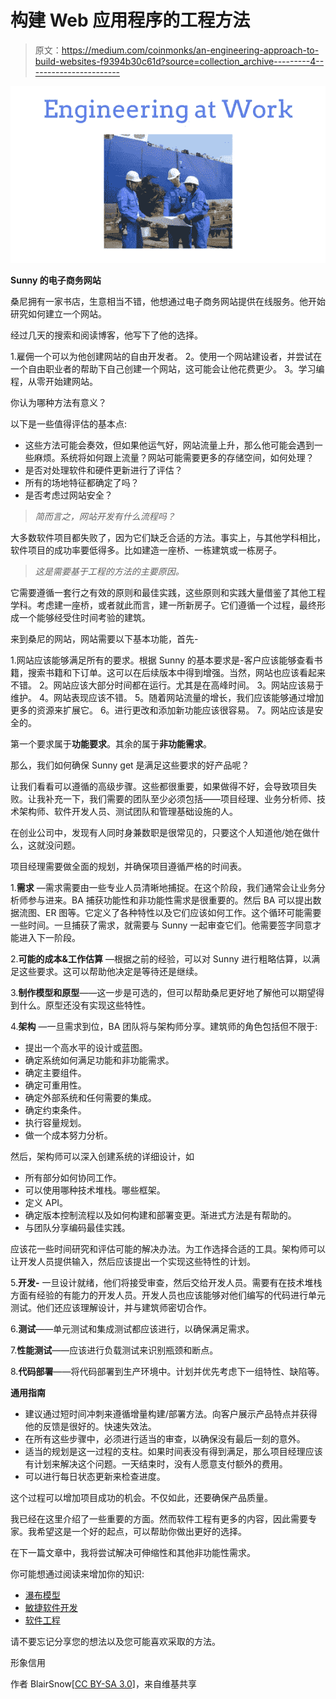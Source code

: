 # 构建 Web 应用程序的工程方法

> 原文：<https://medium.com/coinmonks/an-engineering-approach-to-build-websites-f9394b30c61d?source=collection_archive---------4----------------------->

![](img/da7e8401fbb618f0b7c305895c1b5bad.png)

**Sunny 的电子商务网站**

桑尼拥有一家书店，生意相当不错，他想通过电子商务网站提供在线服务。他开始研究如何建立一个网站。

经过几天的搜索和阅读博客，他写下了他的选择。

1.雇佣一个可以为他创建网站的自由开发者。
2。使用一个网站建设者，并尝试在一个自由职业者的帮助下自己创建一个网站，这可能会让他花费更少。
3。学习编程，从零开始建网站。

你认为哪种方法有意义？

以下是一些值得评估的基本点:

*   这些方法可能会奏效，但如果他运气好，网站流量上升，那么他可能会遇到一些麻烦。系统将如何跟上流量？网站可能需要更多的存储空间，如何处理？
*   是否对处理软件和硬件更新进行了评估？
*   所有的场地特征都确定了吗？
*   是否考虑过网站安全？

> *简而言之，网站开发有什么流程吗？*

大多数软件项目都失败了，因为它们缺乏合适的方法。事实上，与其他学科相比，软件项目的成功率要低得多。比如建造一座桥、一栋建筑或一栋房子。

> *这是需要基于工程的方法的主要原因。*

它需要遵循一套行之有效的原则和最佳实践，这些原则和实践大量借鉴了其他工程学科。考虑建一座桥，或者就此而言，建一所新房子。它们遵循一个过程，最终形成一个能够经受住时间考验的建筑。

来到桑尼的网站，网站需要以下基本功能，首先-

1.网站应该能够满足所有的要求。根据 Sunny 的基本要求是-客户应该能够查看书籍，搜索书籍和下订单。这可以在后续版本中得到增强。当然，网站也应该看起来不错。
2。网站应该大部分时间都在运行。尤其是在高峰时间。
3。网站应该易于维护。
4。网站表现应该不错。
5。随着网站流量的增长，我们应该能够通过增加更多的资源来扩展它。
6。进行更改和添加新功能应该很容易。
7。网站应该是安全的。

第一个要求属于**功能要求**。其余的属于**非功能需求**。

那么，我们如何确保 Sunny get 是满足这些要求的好产品呢？

让我们看看可以遵循的高级步骤。这些都很重要，如果做得不好，会导致项目失败。让我补充一下，我们需要的团队至少必须包括——项目经理、业务分析师、技术架构师、软件开发人员、测试团队和管理基础设施的人。

在创业公司中，发现有人同时身兼数职是很常见的，只要这个人知道他/她在做什么，这就没问题。

项目经理需要做全面的规划，并确保项目遵循严格的时间表。

1.**需求** —需求需要由一些专业人员清晰地捕捉。在这个阶段，我们通常会让业务分析师参与进来。BA 捕获功能性和非功能性需求是很重要的。然后 BA 可以提出数据流图、ER 图等。它定义了各种特性以及它们应该如何工作。这个循环可能需要一些时间。一旦捕获了需求，就需要与 Sunny 一起审查它们。他需要签字同意才能进入下一阶段。

2.**可能的成本&工作估算** —根据之前的经验，可以对 Sunny 进行粗略估算，以满足这些要求。这可以帮助他决定是等待还是继续。

3.**制作模型和原型**——这一步是可选的，但可以帮助桑尼更好地了解他可以期望得到什么。原型还没有实现这些特性。

4.**架构** —一旦需求到位，BA 团队将与架构师分享。建筑师的角色包括但不限于:

*   提出一个高水平的设计或蓝图。
*   确定系统如何满足功能和非功能需求。
*   确定主要组件。
*   确定可重用性。
*   确定外部系统和任何需要的集成。
*   确定约束条件。
*   执行容量规划。
*   做一个成本努力分析。

然后，架构师可以深入创建系统的详细设计，如

*   所有部分如何协同工作。
*   可以使用哪种技术堆栈。哪些框架。
*   定义 API。
*   确定版本控制流程以及如何构建和部署变更。渐进式方法是有帮助的。
*   与团队分享编码最佳实践。

应该花一些时间研究和评估可能的解决办法。为工作选择合适的工具。架构师可以让开发人员提供输入，然后应该提出一个实现这些特性的计划。

5.**开发-** 一旦设计就绪，他们将接受审查，然后交给开发人员。需要有在技术堆栈方面有经验的有能力的开发人员。开发人员也应该能够对他们编写的代码进行单元测试。他们还应该理解设计，并与建筑师密切合作。

6.**测试**——单元测试和集成测试都应该进行，以确保满足需求。

7.**性能测试**——应该进行负载测试来识别瓶颈和断点。

8.**代码部署**——将代码部署到生产环境中。计划并优先考虑下一组特性、缺陷等。

**通用指南**

*   建议通过短时间冲刺来遵循增量构建/部署方法。向客户展示产品特点并获得他的反馈是很好的。快速失效法。
*   在所有这些步骤中，必须进行适当的审查，以确保没有最后一刻的意外。
*   适当的规划是这一过程的支柱。如果时间表没有得到满足，那么项目经理应该有计划来解决这个问题。一天结束时，没有人愿意支付额外的费用。
*   可以进行每日状态更新来检查进度。

这个过程可以增加项目成功的机会。不仅如此，还要确保产品质量。

我已经在这里介绍了一些重要的方面。然而软件工程有更多的内容，因此需要专家。我希望这是一个好的起点，可以帮助你做出更好的选择。

在下一篇文章中，我将尝试解决可伸缩性和其他非功能性需求。

你可能想通过阅读来增加你的知识:

*   [瀑布模型](https://en.wikipedia.org/wiki/Waterfall_model)
*   [敏捷软件开发](https://en.wikipedia.org/wiki/Agile_software_development)
*   [软件工程](https://en.wikipedia.org/wiki/Software_engineering)

请不要忘记分享您的想法以及您可能喜欢采取的方法。

形象信用

作者 BlairSnow[[CC BY-SA 3.0](https://creativecommons.org/licenses/by-sa/3.0)]，来自维基共享